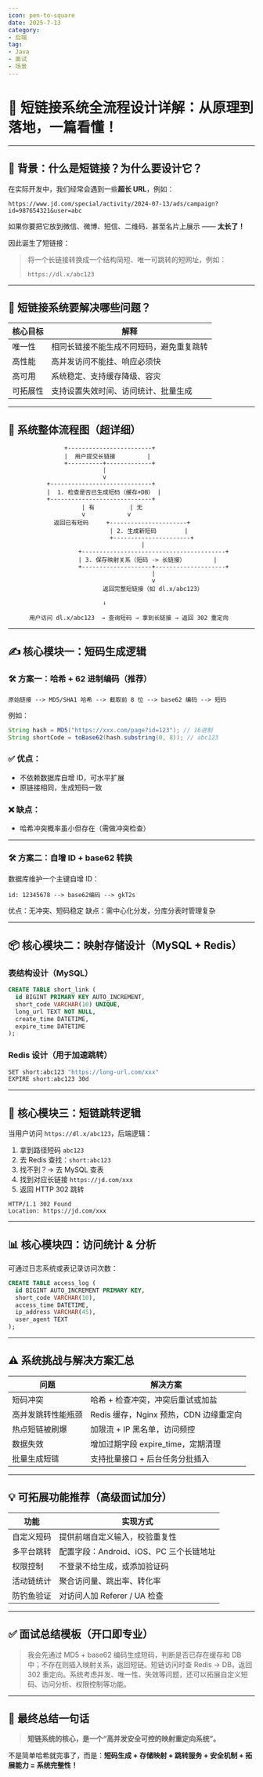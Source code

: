 ```yaml
---
icon: pen-to-square
date: 2025-7-13
category:
- 后端
tag:
- Java
- 面试
- 场景
---
```


# 🔗 短链接系统全流程设计详解：从原理到落地，一篇看懂！

---

## 🎯 背景：什么是短链接？为什么要设计它？

在实际开发中，我们经常会遇到一些**超长 URL**，例如：

```
https://www.jd.com/special/activity/2024-07-13/ads/campaign?id=987654321&user=abc
```

如果你要把它放到微信、微博、短信、二维码、甚至名片上展示 —— **太长了！**

因此诞生了短链接：

> 将一个长链接转换成一个结构简短、唯一可跳转的短网址，例如：
>
> ```
> https://dl.x/abc123
> ```

---

## 🧠 短链接系统要解决哪些问题？

| 核心目标 | 解释                   |
| ---- | -------------------- |
| 唯一性  | 相同长链接不能生成不同短码，避免重复跳转 |
| 高性能  | 高并发访问不能挂、响应必须快       |
| 高可用  | 系统稳定、支持缓存降级、容灾       |
| 可拓展性 | 支持设置失效时间、访问统计、批量生成   |

---

## 🧱 系统整体流程图（超详细）

```
                +------------------------+
                |  用户提交长链接         |
                +----------+-------------+
                           |
                           v
           +-----------------------------+
           |  1. 检查是否已生成短码（缓存+DB） |
           +-----------------------------+
                     | 有          | 无
                     v            v
             返回已有短码     +----------------------+
                             | 2. 生成新短码        |
                             +----------------------+
                                      |
                    +-----------------------------------------+
                    | 3. 保存映射关系（短码 -> 长链接）        |
                    +--------------------+--------------------+
                                         |
                                         v
                           返回完整短链接（如 dl.x/abc123）

                           ↓

      用户访问 dl.x/abc123  → 查询短码 → 拿到长链接 → 返回 302 重定向
```

---

## ✍️ 核心模块一：短码生成逻辑

### 🛠 方案一：哈希 + 62 进制编码（推荐）

```text
原始链接 --> MD5/SHA1 哈希 --> 截取前 8 位 --> base62 编码 --> 短码
```

例如：

```java
String hash = MD5("https://xxx.com/page?id=123"); // 16进制
String shortCode = toBase62(hash.substring(0, 8)); // abc123
```

### ✅ 优点：

* 不依赖数据库自增 ID，可水平扩展
* 原链接相同，生成短码一致

### ❌ 缺点：

* 哈希冲突概率虽小但存在（需做冲突检查）

---

### 🛠 方案二：自增 ID + base62 转换

数据库维护一个主键自增 ID：

```text
id: 12345678 --> base62编码 --> gkT2s
```

优点：无冲突、短码稳定
缺点：需中心化分发，分库分表时管理复杂

---

## 📦 核心模块二：映射存储设计（MySQL + Redis）

### 表结构设计（MySQL）

```sql
CREATE TABLE short_link (
  id BIGINT PRIMARY KEY AUTO_INCREMENT,
  short_code VARCHAR(10) UNIQUE,
  long_url TEXT NOT NULL,
  create_time DATETIME,
  expire_time DATETIME
);
```

### Redis 设计（用于加速跳转）

```bash
SET short:abc123 "https://long-url.com/xxx"
EXPIRE short:abc123 30d
```

---

## 🔁 核心模块三：短链跳转逻辑

当用户访问 `https://dl.x/abc123`，后端逻辑：

1. 拿到路径短码 `abc123`
2. 去 Redis 查找：`short:abc123`
3. 找不到？→ 去 MySQL 查表
4. 找到对应长链接 `https://jd.com/xxx`
5. 返回 HTTP 302 跳转

```http
HTTP/1.1 302 Found
Location: https://jd.com/xxx
```

---

## 📊 核心模块四：访问统计 & 分析

可通过日志系统或表记录访问次数：

```sql
CREATE TABLE access_log (
  id BIGINT AUTO_INCREMENT PRIMARY KEY,
  short_code VARCHAR(10),
  access_time DATETIME,
  ip_address VARCHAR(45),
  user_agent TEXT
);
```

---

## ⚠ 系统挑战与解决方案汇总

| 问题        | 解决方案                        |
| --------- | --------------------------- |
| 短码冲突      | 哈希 + 检查冲突，冲突后重试或加盐          |
| 高并发跳转性能瓶颈 | Redis 缓存，Nginx 预热，CDN 边缘重定向 |
| 热点短链被刷爆   | 加限流 + IP 黑名单，访问频控           |
| 数据失效      | 增加过期字段 expire\_time，定期清理    |
| 批量生成短链    | 支持批量接口 + 后台任务分批插入           |

---

## 💡 可拓展功能推荐（高级面试加分）

| 功能    | 实现方式                       |
| ----- | -------------------------- |
| 自定义短码 | 提供前端自定义输入，校验重复性            |
| 多平台跳转 | 配置字段：Android、iOS、PC 三个长链地址 |
| 权限控制  | 不登录不给生成，或添加验证码             |
| 活动链统计 | 聚合访问量、跳出率、转化率              |
| 防钓鱼验证 | 对访问人加 Referer / UA 检查      |

---

## ✅ 面试总结模板（开口即专业）

> 我会先通过 MD5 + base62 编码生成短码，判断是否已存在缓存和 DB 中；不存在则插入映射关系，返回短链。短链访问时查 Redis → DB，返回 302 重定向。系统考虑并发、唯一性、失效等问题，还可以拓展自定义短码、访问分析、权限控制等功能。

---

## 📌 最终总结一句话

> **短链系统的核心，是一个“高并发安全可控的映射重定向系统”。**

不是简单哈希就完事了，而是：**短码生成 + 存储映射 + 跳转服务 + 安全机制 + 拓展能力 = 系统完整性！**
